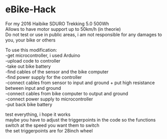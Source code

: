 # eBike-Hack
For my 2016 Haibike SDURO Trekking 5.0 500Wh\
Allows to have motor support up to 50km/h (in theorie)\
Do not test or use in public areas, i am not responsible for any damages to you, your bike or others

To use this modification:\
-get microcontroller, i used Arduino\
-upload code to controller\
-take out bike battery\
-find cables of the sensor and the bike computer\
-find power supply for the controller\
-connect cables from sensor to input and ground + put high resistance between input and ground\
-connect cables from bike computer to output and ground\
-connect power supply to microcontroller\
-put back bike battery

test everything, i hope it works\
maybe you have to adjust the triggerpoints in the code so the functions switch at the speed you want them to switch\
the set triggerpoints are for 28inch wheel
